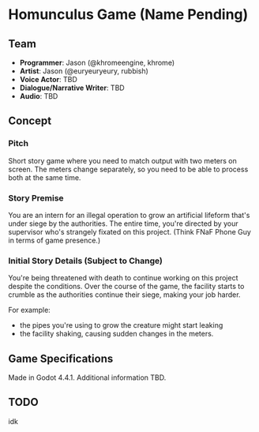 # Homunculus Game (Name Pending) #
## Team ##
- **Programmer**: Jason (@khromeengine, khrome)
- **Artist**: Jason (@euryeuryeury, rubbish)
- **Voice Actor**: TBD
- **Dialogue/Narrative Writer**: TBD
- **Audio**: TBD

## Concept ##

### Pitch ###
Short story game where you need to match output with two meters on screen. The meters change separately, so you need to be able to process both at the same time. 

### Story Premise ### 
You are an intern for an illegal operation to grow an artificial lifeform that's under siege by the authorities. The entire time, you're directed by your supervisor who's strangely fixated on this project. (Think FNaF Phone Guy in terms of game presence.) 

### Initial Story Details (Subject to Change) ###
You're being threatened with death to continue working on this project despite the conditions. Over the course of the game, the facility starts to crumble as the authorities continue their siege, making your job harder.

For example: 
- the pipes you're using to grow the creature might start leaking
- the facility shaking, causing sudden changes in the meters.

## Game Specifications ##
Made in Godot 4.4.1. Additional information TBD.

## TODO ##
idk
